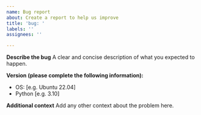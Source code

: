 ```yaml
---
name: Bug report
about: Create a report to help us improve
title: 'bug: '
labels: ''
assignees: ''

---
```


**Describe the bug**
A clear and concise description of what you expected to happen.

**Version (please complete the following information):**
 - OS: [e.g. Ubuntu 22.04]
 - Python [e.g. 3.10]

**Additional context**
Add any other context about the problem here.
